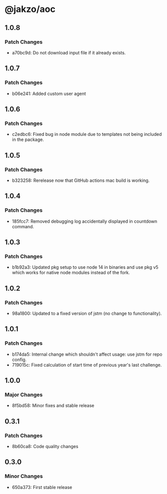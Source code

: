 # @jakzo/aoc

## 1.0.8

### Patch Changes

- a70bc9d: Do not download input file if it already exists.

## 1.0.7

### Patch Changes

- b06e241: Added custom user agent

## 1.0.6

### Patch Changes

- c2edbc6: Fixed bug in node module due to templates not being included in the package.

## 1.0.5

### Patch Changes

- b323258: Rerelease now that GitHub actions mac build is working.

## 1.0.4

### Patch Changes

- 185fcc7: Removed debugging log accidentally displayed in countdown command.

## 1.0.3

### Patch Changes

- b1b92a3: Updated pkg setup to use node 14 in binaries and use pkg v5 which works for native node modules instead of the fork.

## 1.0.2

### Patch Changes

- 98a1800: Updated to a fixed version of jstm (no change to functionality).

## 1.0.1

### Patch Changes

- b174da5: Internal change which shouldn't affect usage: use jstm for repo config.
- 719015c: Fixed calculation of start time of previous year's last challenge.

## 1.0.0

### Major Changes

- 8f5bd58: Minor fixes and stable release

## 0.3.1

### Patch Changes

- 8b60ca8: Code quality changes

## 0.3.0

### Minor Changes

- 650a373: First stable release
